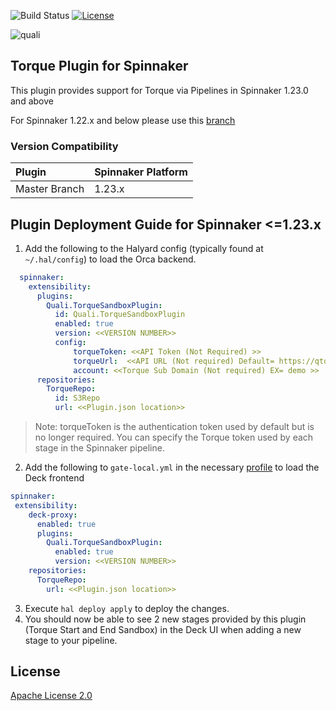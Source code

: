 ![Build Status](https://img.shields.io/github/workflow/status/QualiSystemsLab/torque-spinnaker-plugin/Build)
[![License](https://img.shields.io/badge/License-Apache%202.0-blue.svg)](https://opensource.org/licenses/Apache-2.0)

![quali](quali.png)

## Torque Plugin for Spinnaker

This plugin provides support for Torque via Pipelines in Spinnaker 1.23.0 and above

For Spinnaker 1.22.x and below please use this [branch](https://github.com/QualiSystemsLab/torque-spinnaker-plugin/tree/1.22.x) 

### Version Compatibility
| Plugin  | Spinnaker Platform |
|:----------- | :--------- |
| Master Branch |  1.23.x |



## Plugin Deployment Guide for Spinnaker <=1.23.x 

1. Add the following to the Halyard config (typically found at `~/.hal/config`) to load the Orca backend. 
```yaml
  spinnaker:
    extensibility:
      plugins:
        Quali.TorqueSandboxPlugin:
          id: Quali.TorqueSandboxPlugin
          enabled: true
          version: <<VERSION NUMBER>>
          config:
              torqueToken: <<API Token (Not Required) >>
              torqueUrl:  <<API URL (Not required) Default= https://qtorque.io >>
              account: <<Torque Sub Domain (Not required) EX= demo >>
      repositories:
        TorqueRepo:
          id: S3Repo
          url: <<Plugin.json location>>
```
>Note: torqueToken is the authentication token used by default but is no longer required. You can specify the Torque token used by each stage in the Spinnaker pipeline.

2. Add the following to `gate-local.yml` in the necessary [profile](https://spinnaker.io/reference/halyard/custom/#custom-profiles) to load the Deck frontend
```yaml
spinnaker:
 extensibility:
    deck-proxy:
      enabled: true
      plugins:
        Quali.TorqueSandboxPlugin:
          enabled: true
          version: <<VERSION NUMBER>>
    repositories:
      TorqueRepo:
        url: <<Plugin.json location>>
```
3. Execute `hal deploy apply` to deploy the changes.
4. You should now be able to see 2 new stages provided by this plugin (Torque Start and End Sandbox) in the Deck UI when adding a new stage to your pipeline.

## License
[Apache License 2.0](https://github.com/QualiSystems/shellfoundry/blob/master/LICENSE)
